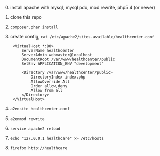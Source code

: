 0. install apache with mysql, mysql pdo, mod rewrite, php5.4 (or newer)
1. clone this repo
2. `composer.phar install`
3. create config, `cat /etc/apache2/sites-available/healthcenter.conf`
    
        <VirtualHost *:80>
            ServerName healthcenter
            ServerAdmin webmaster@localhost
            DocumentRoot /var/www/healthcenter/public
            SetEnv APPLICATION_ENV "development"
    
            <Directory /var/www/healthcenter/public>
                DirectoryIndex index.php
                AllowOverride All
                Order allow,deny
                Allow from all
            </Directory>
        </VirtualHost>

4. `a2ensite healthcenter.conf`
5. `a2enmod rewrite`
5. `service apache2 reload`
6. `echo "127.0.0.1	healthcare" >> /etc/hosts`
7. `firefox http://healthcare`


